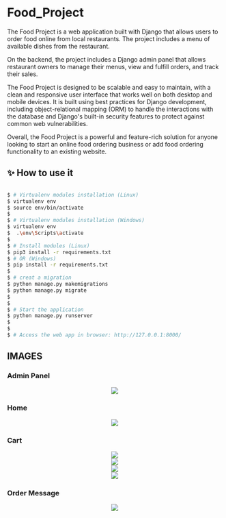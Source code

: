 # Food_Project

The Food Project is a web application built with Django that allows users to order food online from local restaurants. The project includes a menu of available dishes from the restaurant.

On the backend, the project includes a Django admin panel that allows restaurant owners to manage their menus, view and fulfill orders, and track their sales.

The Food Project is designed to be scalable and easy to maintain, with a clean and responsive user interface that works well on both desktop and mobile devices. It is built using best practices for Django development, including object-relational mapping (ORM) to handle the interactions with the database and Django's built-in security features to protect against common web vulnerabilities.

Overall, the Food Project is a powerful and feature-rich solution for anyone looking to start an online food ordering business or add food ordering functionality to an existing website.


## ✨ How to use it

```bash

$ # Virtualenv modules installation (Linux)
$ virtualenv env
$ source env/bin/activate
$
$ # Virtualenv modules installation (Windows)
$ virtualenv env
$  .\env\Scripts\activate
$
$ # Install modules (Linux)
$ pip3 install -r requirements.txt
$ # OR (Windows)
$ pip install -r requirements.txt
$
$ # creat a migration
$ python manage.py makemigrations
$ python manage.py migrate
$
$
$ # Start the application
$ python manage.py runserver 
$
$
$ # Access the web app in browser: http://127.0.0.1:8000/
```


## IMAGES

### Admin Panel
<center>
  <img src="IMG_git/Admin.png"/>
  <br>
</center>

### Home
<center>
  <img src="IMG_git/Home.png"/>
  <br>
</center>

### Cart
<center>
  <img src="IMG_git/cart.png"/>
  <br>
    <img src="IMG_git/cart_1.png"/>
  <br>
    <img src="IMG_git/cart_2_d.png"/>
  <br>
    <img src="IMG_git/cart_2_p.png"/>
  <br>
</center>



### Order Message
<center>
  <img src="IMG_git/order_message.png"/>
  <br>
</center>
